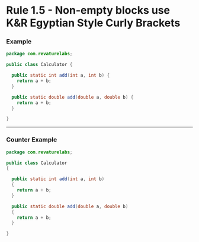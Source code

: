 # Rule 1.5 - Non-empty blocks use K&R Egyptian Style Curly Brackets
### Example
```java
package com.revaturelabs;

public class Calculator {

  public static int add(int a, int b) {
    return a + b;
  } 

  public static double add(double a, double b) {
    return a + b;
  }

}
```
---
### Counter Example
```java
package com.revaturelabs;

public class Calculator 
{

  public static int add(int a, int b) 
  {
    return a + b;
  } 

  public static double add(double a, double b) 
  {
    return a + b;
  }

}
```
